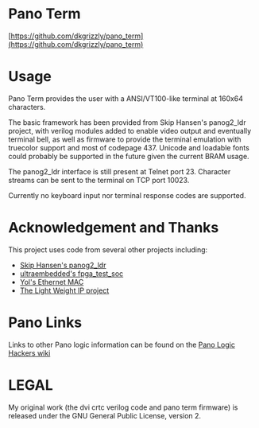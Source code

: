 # Pano Term

[https://github.com/dkgrizzly/pano_term](https://github.com/dkgrizzly/pano_term)

# Usage

Pano Term provides the user with a ANSI/VT100-like terminal at 160x64 characters.

The basic framework has been provided from Skip Hansen's panog2_ldr project, with
verilog modules added to enable video output and eventually terminal bell, as well
as firmware to provide the terminal emulation with truecolor support and most of
codepage 437.  Unicode and loadable fonts could probably be supported in the future
given the current BRAM usage.

The panog2_ldr interface is still present at Telnet port 23.
Character streams can be sent to the terminal on TCP port 10023.

Currently no keyboard input nor terminal response codes are supported.

# Acknowledgement and Thanks
This project uses code from several other projects including:
 - [Skip Hansen's panog2_ldr](https://github.com/skiphansen/panog2_ldr)
 - [ultraembedded's fpga_test_soc](https://github.com/ultraembedded/fpga_test_soc.git)
 - [Yol's Ethernet MAC](https://github.com/yol/ethernet_mac.git)
 - [The Light Weight IP project](https://savannah.nongnu.org/projects/lwip)

# Pano Links                          

Links to other Pano logic information can be found on the 
[Pano Logic Hackers wiki](https://github.com/tomverbeure/panologic-g2/wiki)

# LEGAL 

My original work (the dvi crtc verilog code and pano term firmware) is 
released under the GNU General Public License, version 2.
